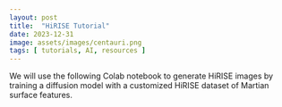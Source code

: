 ```yaml
---
layout: post
title:  "HiRISE Tutorial"
date: 2023-12-31
image: assets/images/centauri.png
tags: [ tutorials, AI, resources ]
---
```


We will use the following Colab notebook to generate HiRISE images by training a diffusion model with a customized HiRISE dataset of Martian surface features.
<br/>
<br/>
<script src="https://gist.github.com/planet-ai-2023/a30167b68200ee43dcd9b2f0e6988dc0.js"></script>